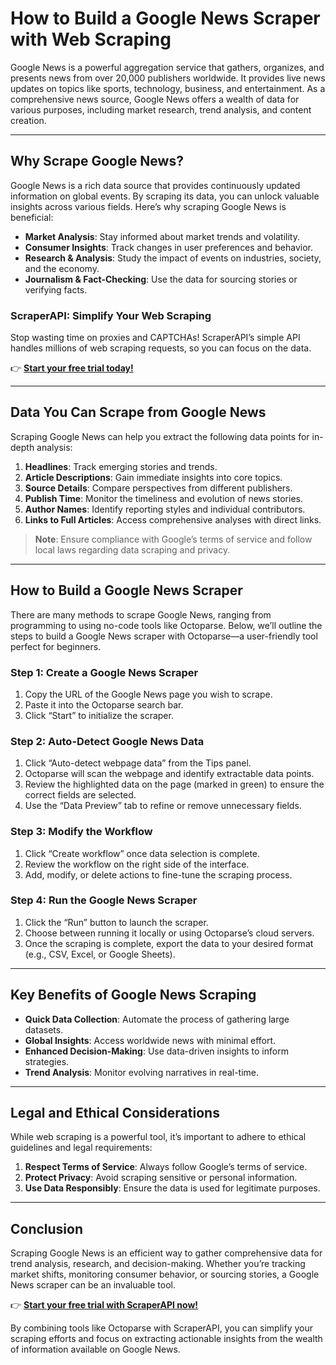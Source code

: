 # How to Build a Google News Scraper with Web Scraping

Google News is a powerful aggregation service that gathers, organizes, and presents news from over 20,000 publishers worldwide. It provides live news updates on topics like sports, technology, business, and entertainment. As a comprehensive news source, Google News offers a wealth of data for various purposes, including market research, trend analysis, and content creation.

---

## Why Scrape Google News?

Google News is a rich data source that provides continuously updated information on global events. By scraping its data, you can unlock valuable insights across various fields. Here’s why scraping Google News is beneficial:

- **Market Analysis**: Stay informed about market trends and volatility.
- **Consumer Insights**: Track changes in user preferences and behavior.
- **Research & Analysis**: Study the impact of events on industries, society, and the economy.
- **Journalism & Fact-Checking**: Use the data for sourcing stories or verifying facts.

### ScraperAPI: Simplify Your Web Scraping
Stop wasting time on proxies and CAPTCHAs! ScraperAPI’s simple API handles millions of web scraping requests, so you can focus on the data.  

👉 [**Start your free trial today!**](https://bit.ly/Scraperapi)

---

## Data You Can Scrape from Google News

Scraping Google News can help you extract the following data points for in-depth analysis:

1. **Headlines**: Track emerging stories and trends.
2. **Article Descriptions**: Gain immediate insights into core topics.
3. **Source Details**: Compare perspectives from different publishers.
4. **Publish Time**: Monitor the timeliness and evolution of news stories.
5. **Author Names**: Identify reporting styles and individual contributors.
6. **Links to Full Articles**: Access comprehensive analyses with direct links.

> **Note**: Ensure compliance with Google’s terms of service and follow local laws regarding data scraping and privacy.

---

## How to Build a Google News Scraper

There are many methods to scrape Google News, ranging from programming to using no-code tools like Octoparse. Below, we’ll outline the steps to build a Google News scraper with Octoparse—a user-friendly tool perfect for beginners.

### Step 1: Create a Google News Scraper
1. Copy the URL of the Google News page you wish to scrape.
2. Paste it into the Octoparse search bar.
3. Click “Start” to initialize the scraper.

### Step 2: Auto-Detect Google News Data
1. Click “Auto-detect webpage data” from the Tips panel.
2. Octoparse will scan the webpage and identify extractable data points.
3. Review the highlighted data on the page (marked in green) to ensure the correct fields are selected.
4. Use the “Data Preview” tab to refine or remove unnecessary fields.

### Step 3: Modify the Workflow
1. Click “Create workflow” once data selection is complete.
2. Review the workflow on the right side of the interface.
3. Add, modify, or delete actions to fine-tune the scraping process.

### Step 4: Run the Google News Scraper
1. Click the “Run” button to launch the scraper.
2. Choose between running it locally or using Octoparse’s cloud servers.
3. Once the scraping is complete, export the data to your desired format (e.g., CSV, Excel, or Google Sheets).

---

## Key Benefits of Google News Scraping

- **Quick Data Collection**: Automate the process of gathering large datasets.
- **Global Insights**: Access worldwide news with minimal effort.
- **Enhanced Decision-Making**: Use data-driven insights to inform strategies.
- **Trend Analysis**: Monitor evolving narratives in real-time.

---

## Legal and Ethical Considerations

While web scraping is a powerful tool, it’s important to adhere to ethical guidelines and legal requirements:

1. **Respect Terms of Service**: Always follow Google’s terms of service.
2. **Protect Privacy**: Avoid scraping sensitive or personal information.
3. **Use Data Responsibly**: Ensure the data is used for legitimate purposes.

---

## Conclusion

Scraping Google News is an efficient way to gather comprehensive data for trend analysis, research, and decision-making. Whether you’re tracking market shifts, monitoring consumer behavior, or sourcing stories, a Google News scraper can be an invaluable tool.

👉 [**Start your free trial with ScraperAPI now!**](https://bit.ly/Scraperapi)

By combining tools like Octoparse with ScraperAPI, you can simplify your scraping efforts and focus on extracting actionable insights from the wealth of information available on Google News.
